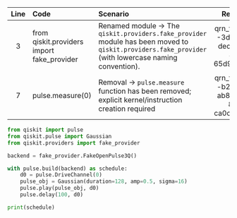 | Line | Code | Scenario | Reference | Artifact | Refactoring |
| :--: | :--- | :------- | :-------: | :------- | :---------- |
| 3 | from qiskit.providers import fake_provider | Renamed module -> The `qiskit.providers.fake_provider` module has been moved to `qiskit.providers.fake_provider` (with lowercase naming convention). | qrn_tax_ddbb--3d224670-dec6-4f81-8f8b-65d9d6f5b6ea | qiskit.providers.fake_provider | from qiskit.providers import fake_provider |
| 7 | pulse.measure(0) | Removal -> `pulse.measure` function has been removed; explicit kernel/instruction creation required | qrn_tax_ddbb--b2882e02-ab8c-4201-8cd0-ca0cf2745d0a | pulse.measure |  |
  
```python
from qiskit import pulse
from qiskit.pulse import Gaussian
from qiskit.providers import fake_provider

backend = fake_provider.FakeOpenPulse3Q()

with pulse.build(backend) as schedule:
    d0 = pulse.DriveChannel(0)
    pulse_obj = Gaussian(duration=128, amp=0.5, sigma=16)
    pulse.play(pulse_obj, d0)
    pulse.delay(100, d0)

print(schedule)
```